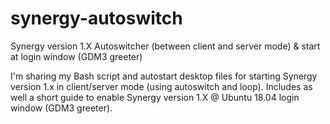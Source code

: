 # synergy-autoswitch

Synergy version 1.X Autoswitcher (between client and server mode) &amp; start at login window (GDM3 greeter)

I'm sharing my Bash script and autostart desktop files for starting Synergy version 1.x in client/server mode (using autoswitch and loop). Includes as well a short guide to enable Synergy version 1.X @ Ubuntu 18.04 login window (GDM3 greeter).
